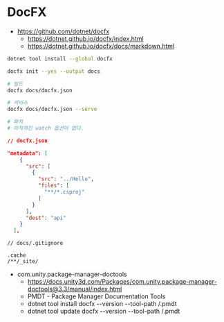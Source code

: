# DocFX

- <https://github.com/dotnet/docfx>
  - <https://dotnet.github.io/docfx/index.html>
  - <https://dotnet.github.io/docfx/docs/markdown.html>



``` sh
dotnet tool install --global docfx

docfx init --yes --output docs

# 빌드
docfx docs/docfx.json

# 서비스
docfx docs/docfx.json --serve

# 와치
# 아직까진 watch 옵션이 없다.
```


``` json
// docfx.json

"metadata": [
    {
      "src": [
        {
          "src": "../Hello",
          "files": [
            "**/*.csproj"
          ]
        }
      ],
      "dest": "api"
    }
  ],
```

``` .gitignore
// docs/.gitignore

.cache
/**/_site/
```

- com.unity.package-manager-doctools
  - https://docs.unity3d.com/Packages/com.unity.package-manager-doctools@3.3/manual/index.html
  - PMDT - Package Manager Documentation Tools
  - dotnet tool install docfx --version <preferred version> --tool-path <user profile directory>/.pmdt
  - dotnet tool update  docfx --version <preferred version> --tool-path <user profile directory>/.pmdt
